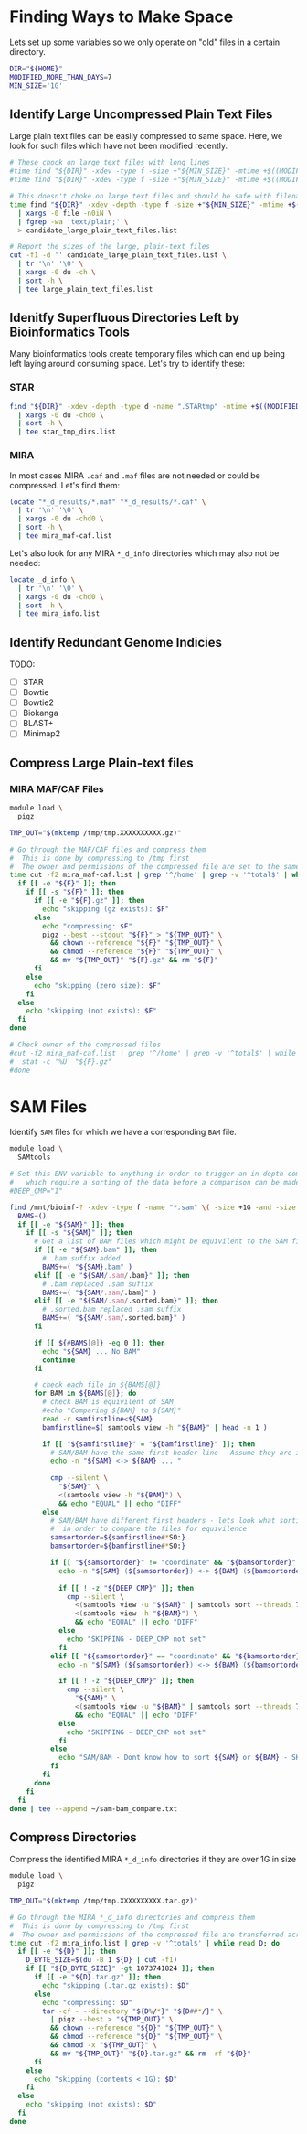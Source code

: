 # Finding Ways to Make Space

Lets set up some variables so we only operate on "old" files in a certain directory.

```bash
DIR="${HOME}"
MODIFIED_MORE_THAN_DAYS=7
MIN_SIZE='1G'
```

## Identify Large Uncompressed Plain Text Files

Large plain text files can be easily compressed to same space. Here, we look for such files which
have not been modified recently.

```bash
# These chock on large text files with long lines
#time find "${DIR}" -xdev -type f -size +"${MIN_SIZE}" -mtime +$((MODIFIED_MORE_THAN_DAYS-1)) -not \( -name "*.bam" -o -name "*.gz" -o -name \) -exec grep -Iq . {} \; -print > /dev/null
#time find "${DIR}" -xdev -type f -size +"${MIN_SIZE}" -mtime +$((MODIFIED_MORE_THAN_DAYS-1)) -not \( -name "*.bam" -o -name "*.gz" -o -name \) -print0 | xargs -0 grep -Ilm1 .  > /dev/null

# This doesn't choke on large text files and should be safe with filenames containing spaces
time find "${DIR}" -xdev -depth -type f -size +"${MIN_SIZE}" -mtime +$((MODIFIED_MORE_THAN_DAYS-1)) -not \( -name "*.bam" -o -name "*.gz" -o -name "*.bz2" \) -print0 \
  | xargs -0 file -n0iN \
  | fgrep -wa 'text/plain;' \
  > candidate_large_plain_text_files.list

# Report the sizes of the large, plain-text files
cut -f1 -d '' candidate_large_plain_text_files.list \
  | tr '\n' '\0' \
  | xargs -0 du -ch \
  | sort -h \
  | tee large_plain_text_files.list
```

## Idenitfy Superfluous Directories Left by Bioinformatics Tools

Many bioinformatics tools create temporary files which can end up being left laying around
consuming space. Let's try to identify these:

### STAR

```bash
find "${DIR}" -xdev -depth -type d -name ".STARtmp" -mtime +$((MODIFIED_MORE_THAN_DAYS-1)) -print0 \
  | xargs -0 du -chd0 \
  | sort -h \
  | tee star_tmp_dirs.list
```

### MIRA

In most cases MIRA `.caf` and `.maf` files are not needed or could be compressed. Let's find them:

```bash
locate "*_d_results/*.maf" "*_d_results/*.caf" \
  | tr '\n' '\0' \
  | xargs -0 du -chd0 \
  | sort -h \
  | tee mira_maf-caf.list
```

Let's also look for any MIRA `*_d_info` directories which may also not be needed:

```bash
locate _d_info \
  | tr '\n' '\0' \
  | xargs -0 du -chd0 \
  | sort -h \
  | tee mira_info.list
```

## Identify Redundant Genome Indicies

TODO: 

* [ ] STAR
* [ ] Bowtie
* [ ] Bowtie2
* [ ] Biokanga
* [ ] BLAST+
* [ ] Minimap2

## Compress Large Plain-text files

### MIRA MAF/CAF Files

```bash
module load \
  pigz

TMP_OUT="$(mktemp /tmp/tmp.XXXXXXXXXX.gz)"

# Go through the MAF/CAF files and compress them
#  This is done by compressing to /tmp first
#  The owner and permissions of the compressed file are set to the same as the orignal uncompressed version
time cut -f2 mira_maf-caf.list | grep '^/home' | grep -v '^total$' | while read F; do
  if [[ -e "${F}" ]]; then
    if [[ -s "${F}" ]]; then
      if [[ -e "${F}.gz" ]]; then
        echo "skipping (gz exists): $F"
      else
        echo "compressing: $F"
        pigz --best --stdout "${F}" > "${TMP_OUT}" \
          && chown --reference "${F}" "${TMP_OUT}" \
          && chmod --reference "${F}" "${TMP_OUT}" \
          && mv "${TMP_OUT}" "${F}.gz" && rm "${F}"
      fi
    else
      echo "skipping (zero size): $F"
    fi
  else
    echo "skipping (not exists): $F"
  fi
done

# Check owner of the compressed files
#cut -f2 mira_maf-caf.list | grep '^/home' | grep -v '^total$' | while read F; do
#  stat -c '%U' "${F}.gz"
#done
```

# SAM Files

Identify `SAM` files for which we have a corresponding `BAM` file.

```bash
module load \
  SAMtools

# Set this ENV variable to anything in order to trigger an in-depth comparison of SAM/BAM files
#   which require a sorting of the data before a comparison can be made
#DEEP_CMP="1"

find /mnt/bioinf-? -xdev -type f -name "*.sam" \( -size +1G -and -size -1000G \) | while read SAM; do
  BAMS=()
  if [[ -e "${SAM}" ]]; then
    if [[ -s "${SAM}" ]]; then
      # Get a list of BAM files which might be equivilent to the SAM file
      if [[ -e "${SAM}.bam" ]]; then
        # .bam suffix added
        BAMS+=( "${SAM}.bam" )
      elif [[ -e "${SAM/.sam/.bam}" ]]; then
        # .bam replaced .sam suffix
        BAMS+=( "${SAM/.sam/.bam}" )
      elif [[ -e "${SAM/.sam/.sorted.bam}" ]]; then
        # .sorted.bam replaced .sam suffix
        BAMS+=( "${SAM/.sam/.sorted.bam}" )
      fi

      if [[ ${#BAMS[@]} -eq 0 ]]; then
        echo "${SAM} ... No BAM"
        continue
      fi

      # check each file in ${BAMS[@]}
      for BAM in ${BAMS[@]}; do
        # check BAM is equivilent of SAM
        #echo "Comparing ${BAM} to ${SAM}"
        read -r samfirstline<${SAM}
        bamfirstline=$( samtools view -h "${BAM}" | head -n 1 )

        if [[ "${samfirstline}" = "${bamfirstline}" ]]; then
          # SAM/BAM have the same first header line - Assume they are in the same sorting order
          echo -n "${SAM} <-> ${BAM} ... "
          
          cmp --silent \
            "${SAM}" \
            <(samtools view -h "${BAM}") \
            && echo "EQUAL" || echo "DIFF"
        else
          # SAM/BAM have different first headers - lets look what sorting we need to do
          #  in order to compare the files for equivilence
          samsortorder=${samfirstline#*SO:}
          bamsortorder=${bamfirstline#*SO:}

          if [[ "${samsortorder}" != "coordinate" && "${bamsortorder}" == "coordinate" ]]; then
            echo -n "${SAM} (${samsortorder}) <-> ${BAM} (${bamsortorder}) (SAM coordinate sorting) ... "
            
            if [[ ! -z "${DEEP_CMP}" ]]; then
              cmp --silent \
                <(samtools view -u "${SAM}" | samtools sort --threads 72 -T /tmp 2> /dev/null | samtools view -h) \
                <(samtools view -h "${BAM}") \
                && echo "EQUAL" || echo "DIFF"
            else
              echo "SKIPPING - DEEP_CMP not set"
            fi
          elif [[ "${samsortorder}" == "coordinate" && "${bamsortorder}" != "coordinate" ]]; then
            echo -n "${SAM} (${samsortorder}) <-> ${BAM} (${bamsortorder}) (BAM coordinate sorting) ... "

            if [[ ! -z "${DEEP_CMP}" ]]; then
              cmp --silent \
                "${SAM}" \
                <(samtools view -u "${BAM}" | samtools sort --threads 72 -T /tmp 2> /dev/null | samtools view -h) \
                && echo "EQUAL" || echo "DIFF"
            else
              echo "SKIPPING - DEEP_CMP not set"
            fi
          else
            echo "SAM/BAM - Dont know how to sort ${SAM} or ${BAM} - SKIPPING"
          fi
        fi
      done
    fi
  fi
done | tee --append ~/sam-bam_compare.txt
```

## Compress Directories

Compress the identified MIRA `*_d_info` directories if they are over 1G in size

```bash
module load \
  pigz

TMP_OUT="$(mktemp /tmp/tmp.XXXXXXXXXX.tar.gz)"

# Go through the MIRA *_d_info directories and compress them
#  This is done by compressing to /tmp first
#  The owner and permissions of the compressed file are transferred across from the original uncompressed directory
time cut -f2 mira_info.list | grep -v '^total$' | while read D; do
  if [[ -e "${D}" ]]; then
    D_BYTE_SIZE=$(du -B 1 ${D} | cut -f1)
    if [[ "${D_BYTE_SIZE}" -gt 1073741824 ]]; then
      if [[ -e "${D}.tar.gz" ]]; then
        echo "skipping (.tar.gz exists): $D"
      else
        echo "compressing: $D"
        tar -cf - --directory "${D%/*}" "${D##*/}" \
          | pigz --best > "${TMP_OUT}" \
          && chown --reference "${D}" "${TMP_OUT}" \
          && chmod --reference "${D}" "${TMP_OUT}" \
          && chmod -x "${TMP_OUT}" \
          && mv "${TMP_OUT}" "${D}.tar.gz" && rm -rf "${D}"
      fi
    else
      echo "skipping (contents < 1G): $D"
    fi
  else
    echo "skipping (not exists): $D"
  fi
done
```
